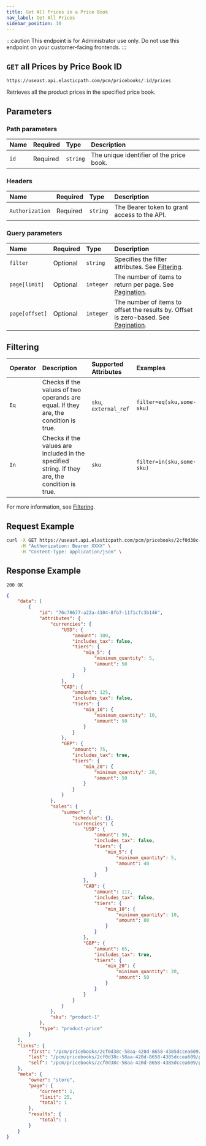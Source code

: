 ```yaml
---
title: Get All Prices in a Price Book
nav_label: Get All Prices
sidebar_position: 10
---
```


:::caution
This endpoint is for Administrator use only. Do not use this endpoint on your customer-facing frontends.
:::

## `GET` all Prices by Price Book ID

```http
https://useast.api.elasticpath.com/pcm/pricebooks/:id/prices
```

Retrieves all the product prices in the specified price book.

## Parameters

### Path parameters

| Name | Required | Type | Description |
| :--- | :--- | :--- | :--- |
| `id` | Required | `string` | The unique identifier of the price book. |

### Headers

| Name | Required | Type | Description |
| :--- | :--- | :--- | :--- |
| `Authorization` | Required | `string` | The Bearer token to grant access to the API. |

### Query parameters

| Name | Required | Type | Description |
| :--- | :--- | :--- | :--- |
| `filter`| Optional | `string` | Specifies the filter attributes. See [Filtering](#filtering). |
| `page[limit]` | Optional | `integer` | The number of items to return per page. See [Pagination](/guides/Getting%20Started/api-overview/pagination). |
| `page[offset]` | Optional | `integer` | The number of items to offset the results by. Offset is zero-based. See [Pagination](/guides/Getting%20Started/api-overview/pagination). |

## Filtering

| Operator | Description | Supported Attributes | Examples                  |
| :--- | :--- |:---------------------|:--------------------------|
| `Eq` | Checks if the values of two operands are equal. If they are, the condition is true. | `sku`, `external_ref`  | `filter=eq(sku,some-sku)` |
| `In` | Checks if the values are included in the specified string. If they are, the condition is true. | `sku`                | `filter=in(sku,some-sku)` |

For more information, see [Filtering](/guides/Getting%20Started/api-overview/filtering).

## Request Example

```bash
curl -X GET https://useast.api.elasticpath.com/pcm/pricebooks/2cf0d38c-58aa-420d-8658-4385dccea609/prices \
     -H "Authorization: Bearer XXXX" \
     -H "Content-Type: application/json" \
```

## Response Example

`200 OK`

```json
{
    "data": [
        {
            "id": "76c78677-a22a-4104-8fb7-11f1cfc3b146",
            "attributes": {
                "currencies": {
                    "USD": {
                        "amount": 100,
                        "includes_tax": false,
                        "tiers": {
                            "min_5": {
                                "minimum_quantity": 5,
                                "amount": 50
                            }
                        }
                    },
                    "CAD": {
                        "amount": 125,
                        "includes_tax": false,
                        "tiers": {
                            "min_10": {
                                "minimum_quantity": 10,
                                "amount": 50
                            }
                        }
                    },
                    "GBP": {
                        "amount": 75,
                        "includes_tax": true,
                        "tiers": {
                            "min_20": {
                                "minimum_quantity": 20,
                                "amount": 50
                            }
                        }
                    }
                },
                "sales": {
                    "summer": {
                        "schedule": {},
                        "currencies": {
                            "USD": {
                                "amount": 90,
                                "includes_tax": false,
                                "tiers": {
                                    "min_5": {
                                        "minimum_quantity": 5,
                                        "amount": 40
                                    }
                                }
                            },
                            "CAD": {
                                "amount": 117,
                                "includes_tax": false,
                                "tiers": {
                                    "min_10": {
                                        "minimum_quantity": 10,
                                        "amount": 80
                                    }
                                }
                            },
                            "GBP": {
                                "amount": 65,
                                "includes_tax": true,
                                "tiers": {
                                    "min_20": {
                                        "minimum_quantity": 20,
                                        "amount": 50
                                    }
                                }
                            }
                        }
                    }
                },
                "sku": "product-1"
            },
            "type": "product-price"
        }
    ],
    "links": {
        "first": "/pcm/pricebooks/2cf0d38c-58aa-420d-8658-4385dccea609/prices?page[offset]=0&page[limit]=25&",
        "last": "/pcm/pricebooks/2cf0d38c-58aa-420d-8658-4385dccea609/prices?page[offset]=0&page[limit]=25&",
        "self": "/pcm/pricebooks/2cf0d38c-58aa-420d-8658-4385dccea609/prices"
    },
    "meta": {
        "owner": "store",
        "page": {
            "current": 1,
            "limit": 25,
            "total": 1
        },
        "results": {
            "total": 1
        }
    }
}
```
